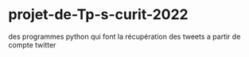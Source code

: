 # projet-de-Tp-s-curit-2022
des programmes python qui font la récupération des tweets a partir de compte twitter
